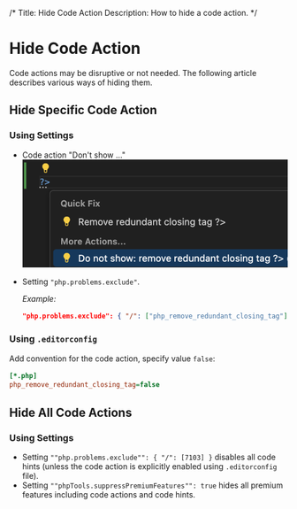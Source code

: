 /*
Title: Hide Code Action
Description: How to hide a code action.
*/

# Hide Code Action

Code actions may be disruptive or not needed. The following article describes various ways of hiding them.

## Hide Specific Code Action

### Using Settings

- Code action "Don't show ..."
    ![Don't show code action](../imgs/do-not-show-redundant-close.png)
- Setting `"php.problems.exclude"`.

    _Example:_
    ```json
    "php.problems.exclude": { "/": ["php_remove_redundant_closing_tag"] }
    ```

### Using `.editorconfig`

Add convention for the code action, specify value `false`:
```ini
[*.php]
php_remove_redundant_closing_tag=false
```

## Hide All Code Actions

### Using Settings 

- Setting `""php.problems.exclude"": { "/": [7103] }` disables all code hints (unless the code action is explicitly enabled using `.editorconfig` file).
- Setting `""phpTools.suppressPremiumFeatures"": true` hides all premium features including code actions and code hints.